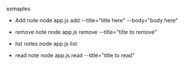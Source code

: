 exmaples

- Add note
node app.js add --title="title here" --body="body here"

- remove note
node app.js remove --title="title to remove"

- list notes
node app.js list

- read note
node app.js read --title="title to read"

